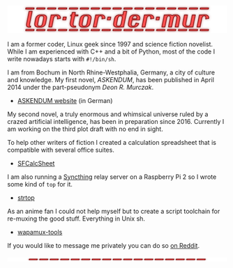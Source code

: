 ![](lortordermur-logo.png)

I am a former coder, Linux geek since 1997 and science fiction novelist. While I am experienced with C++ and a bit of Python, most of the code I write nowadays starts with `#!/bin/sh`.

I am from Bochum in North Rhine-Westphalia, Germany, a city of culture and knowledge. My first novel, *ASKENDUM*, has been published in April 2014 under the part-pseudonym *Deon R. Murczak*.

* [ASKENDUM website](http://askendum.com) (in German)

My second novel, a truly enormous and whimsical universe ruled by a crazed artificial intelligence, has been in preparation since 2016. Currently I am working on the third plot draft with no end in sight.

To help other writers of fiction I created a calculation spreadsheet that is compatible with several office suites.

* [SFCalcSheet](https://github.com/lortordermur/sfcalcsheet)

I am also running a [Syncthing](https://github.com/syncthing/syncthing) relay server on a Raspberry Pi 2 so I wrote some kind of `top` for it.

* [strtop](https://github.com/lortordermur/strtop)

As an anime fan I could not help myself but to create a script toolchain for re-muxing the good stuff. Everything in Unix sh.

* [wapamux-tools](https://github.com/lortordermur/wapamux-tools)


If you would like to message me privately you can do so [on Reddit](https://www.reddit.com/user/lortordermur).

![](lortordermur-logo-line.png)
